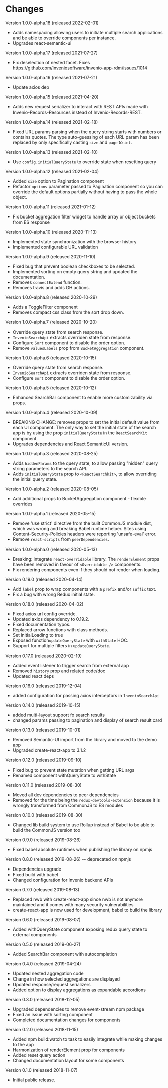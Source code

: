 # Changes

Version 1.0.0-alpha.18 (released 2022-02-01)

* Adds namespacing allowing users to initiate multiple search applications
  and be able to override components per instance.
* Upgrades react-semantic-ui

Version 1.0.0-alpha.17 (released 2021-07-27)

* Fix deselection of nested facet.
  Fixes https://github.com/inveniosoftware/invenio-app-rdm/issues/1014

Version 1.0.0-alpha.16 (released 2021-07-21)

* Update axios dep

Version 1.0.0-alpha.15 (released 2021-04-20)

* Adds new request serializer to interact with REST APIs made with
  Invenio-Records-Resources instead of Invenio-Records-REST.

Version 1.0.0-alpha.14 (released 2021-02-18)

* Fixed URL params parsing when the query string starts with numbers
  or contains quotes. The type auto-guessing of each URL param has been
  replaced by only specifically casting `size` and `page` to `int`.

Version 1.0.0-alpha.13 (released 2021-02-10)

* Use `config.initialQueryState` to override state when resetting query

Version 1.0.0-alpha.12 (released 2021-02-04)

* Added `size` option to Pagination component
* Refactor `options` parameter passed to Pagination component so you can override
  the default options partially without having to pass the whole object.

Version 1.0.0-alpha.11 (released 2021-01-12)

* Fix bucket aggregation filter widget to handle array or object buckets from ES response

Version 1.0.0-alpha.10 (released 2020-11-13)

* Implemented state synchronization with the browser history
* Implemented configurable URL validation

Version 1.0.0-alpha.9 (released 2020-11-10)

* Fixed bug that prevent boolean checkboxes to be selected.
* Implemented sorting on empty query string and updated the documentation.
* Removes `connectExtend` function.
* Removes travis and adds GH actions.

Version 1.0.0-alpha.8 (released 2020-10-29)

* Adds a ToggleFilter component
* Removes compact css class from the sort drop down.

Version 1.0.0-alpha.7 (released 2020-10-20)

* Override query state from search response.
* `InvenioSearchApi` extracts overriden state from response.
* Configure `Sort` component to disable the order option.
* Remove `valuesLabels` prop from `BucketAggregation` component.

Version 1.0.0-alpha.6 (released 2020-10-15)

* Override query state from search response.
* `InvenioSearchApi` extracts overriden state from response.
* Configure `Sort` component to disable the order option.

Version 1.0.0-alpha.5 (released 2020-10-12)

* Enhanced SearchBar component to enable more customizability via props.

Version 1.0.0-alpha.4 (released 2020-10-09)

* BREAKING CHANGE: removes props to set the initial default value from each UI component. The only
  way to set the initial state of the search app is by using the prop `initialQueryState` in the
  `ReactSearchKit` component.
* Upgrades dependencies and React SemanticUI version.

Version 1.0.0-alpha.3 (released 2020-08-25)

* Adds `hiddenParams` to the query state, to allow passing "hidden" query string
  parameters to the search API.
* Adds `initialQueryState` prop to `<ReactSearchkit>`, to allow overriding the
  initial query state.

Version 1.0.0-alpha.2 (released 2020-08-05)

* Add additional props to BucketAggregation component - flexible overrides

Version 1.0.0-alpha.1 (released 2020-05-15)

* Remove 'use strict' directive from the built CommonJS module dist,
  which was wrong and breaking Babel runtime helper. Sites using
  Content-Security-Policies headers were reporting 'unsafe-eval' error.
* Remove `react-scripts` from `peerDependencies`.

Version 1.0.0-alpha.0 (released 2020-05-13)

* Breaking: integrate `react-overridable` library. The `renderElement` props have been removed in favour
  of `<Overridable />` components.
* Fix rendering components even if they should not render when loading.

Version 0.19.0 (released 2020-04-14)

* Add `label` prop to wrap components with a `prefix` and/or `suffix` text.
* Fix a bug with wrong Redux initial state.

Version 0.18.0 (released 2020-04-02)

* Fixed axios url config override.
* Updated axios dependency to 0.19.2.
* Fixed documentation typos.
* Replaced arrow functions with class methods.
* Set initialLoading to true
* Exposed function`updateQueryState` with `withState` HOC.
* Support for multiple filters in `updateQueryState`.

Version 0.17.0 (released 2020-02-19)

* Added event listener to trigger search from external app
* Removed `history` prop and related code/doc
* Updated react deps

Version 0.16.0 (released 2019-12-04)

* added configuration for passing axios interceptors in `InvenioSearchApi`

Version 0.14.0 (released 2019-10-15)

* added multi-layout support fo search results
* changed params passing to pagination and display of search result card

Version 0.13.0 (released 2019-10-01)

* Removed Semantic-UI import from the library and moved to the demo app
* Upgraded create-react-app to 3.1.2

Version 0.12.0 (released 2019-09-10)

* Fixed bug to prevent state mutation when getting URL args
* Renamed component withQueryState to withState

Version 0.11.0 (released 2019-08-30)

* Moved all dev dependencies to peer dependencies
* Removed for the time being the `redux-devtools-extension` because it is wrongly transformed from CommonJS to ES modules

Version 0.10.0 (released 2019-08-30)

* Changed lib build system to use Rollup instead of Babel to be able to build the CommonJS version too

Version 0.9.0 (released 2019-08-26)

* Fixed babel absolute runtimes when publishing the library on npmjs

Version 0.8.0 (released 2019-08-26) -- deprecated on npmjs

* Dependencies upgrade
* Fixed build with babel
* Changed configuration for Invenio backend APIs

Version 0.7.0 (released 2019-08-13)

* Replaced nwb with create-react-app since nwb is not anymore maintained and it comes with many security vulnerabilities
* create-react-app is now used for development, babel to build the library

Version 0.6.0 (released 2019-08-07)

* Added withQueryState component exposing redux query state to external components

Version 0.5.0 (released 2019-06-27)

* Added SearchBar component with autocompletion

Version 0.4.0 (released 2019-04-24)

* Updated nested aggregation code
* Change in how selected aggregations are displayed
* Updated response/request serializers
* Added option to display aggregations as expandable accordions

Version 0.3.0 (released 2018-12-05)

* Upgraded dependencies to remove event-stream npm package
* Fixed an issue with sorting component
* Completed documentation changes for components

Version 0.2.0 (released 2018-11-15)

* Added npm build:watch to task to easily integrate while making changes to the app
* Harmonization of renderElement prop for components
* Added reset query action
* Changed documentation layout for some components

Version 0.1.0 (released 2018-11-07)

* Initial public release.
